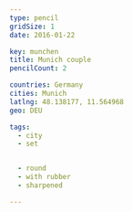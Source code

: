 ```yaml
---
type: pencil
gridSize: 1
date: 2016-01-22

key: munchen
title: Munich couple
pencilCount: 2

countries: Germany
cities: Munich
latlng: 48.138177, 11.564968
geo: DEU

tags:
  - city
  - set


  - round
  - with rubber
  - sharpened

---
```


